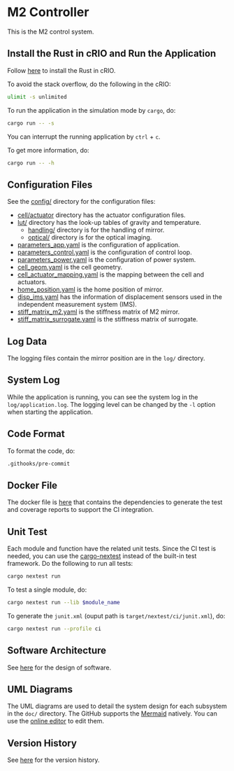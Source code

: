 # M2 Controller

This is the M2 control system.

## Install the Rust in cRIO and Run the Application

Follow [here](https://www.rust-lang.org/tools/install) to install the Rust in cRIO.

To avoid the stack overflow, do the following in the cRIO:

```bash
ulimit -s unlimited
```

To run the application in the simulation mode by `cargo`, do:

```bash
cargo run -- -s
```

You can interrupt the running application by `ctrl` + `c`.

To get more information, do:

```bash
cargo run -- -h
```

## Configuration Files

See the [config/](config) directory for the configuration files:

- [cell/actuator](config/cell/actuator/) directory has the actuator configuration files.
- [lut/](config/lut/) directory has the look-up tables of gravity and temperature.
  - [handling/](config/lut/handling/) directory is for the handling of mirror.
  - [optical/](config/lut/optical/) directory is for the optical imaging.
- [parameters_app.yaml](config/parameters_app.yaml) is the configuration of application.
- [parameters_control.yaml](config/parameters_control.yaml) is the configuration of control loop.
- [parameters_power.yaml](config/parameters_power.yaml) is the configuration of power system.
- [cell_geom.yaml](config/cell_geom.yaml) is the cell geometry.
- [cell_actuator_mapping.yaml](config/cell/cell_actuator_mapping.yaml) is the mapping between the cell and actuators.
- [home_position.yaml](config/home_position.yaml) is the home position of mirror.
- [disp_ims.yaml](config/disp_ims.yaml) has the information of displacement sensors used in the independent measurement system (IMS).
- [stiff_matrix_m2.yaml](config/stiff_matrix_m2.yaml) is the stiffness matrix of M2 mirror.
- [stiff_matrix_surrogate.yaml](config/stiff_matrix_surrogate.yaml) is the stiffness matrix of surrogate.

## Log Data

The logging files contain the mirror position are in the `log/` directory.

## System Log

While the application is running, you can see the system log in the `log/application.log`.
The logging level can be changed by the `-l` option when starting the application.

## Code Format

To format the code, do:

```bash
.githooks/pre-commit
```

## Docker File

The docker file is [here](dockerImage/Dockerfile) that contains the dependencies to generate the test and coverage reports to support the CI integration.

## Unit Test

Each module and function have the related unit tests.
Since the CI test is needed, you can use the [cargo-nextest](https://crates.io/crates/cargo-nextest) instead of the built-in test framework.
Do the following to run all tests:

```bash
cargo nextest run
```

To test a single module, do:

```bash
cargo nextest run --lib $module_name
```

To generate the `junit.xml` (ouput path is `target/nextest/ci/junit.xml`), do:

```bash
cargo nextest run --profile ci
```

## Software Architecture

See [here](doc/README.md) for the design of software.

## UML Diagrams

The UML diagrams are used to detail the system design for each subsystem in the `doc/` directory.
The GitHub supports the [Mermaid](https://github.com/mermaid-js/mermaid) natively.
You can use the [online editor](https://mermaid.live) to edit them.

## Version History

See [here](doc/version_history.md) for the version history.
